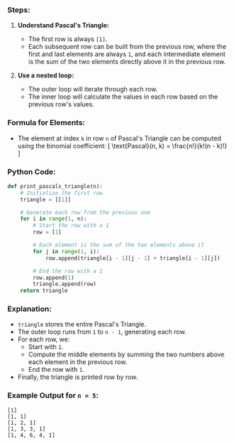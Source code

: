 ### Steps:
1. **Understand Pascal's Triangle:**
   - The first row is always `[1]`.
   - Each subsequent row can be built from the previous row, where the first and last elements are always `1`, and each intermediate element is the sum of the two elements directly above it in the previous row.

2. **Use a nested loop:**
   - The outer loop will iterate through each row.
   - The inner loop will calculate the values in each row based on the previous row's values.

### Formula for Elements:
- The element at index `k` in row `n` of Pascal's Triangle can be computed using the binomial coefficient:
  \[
  \text{Pascal}(n, k) = \frac{n!}{k!(n - k)!}
  \]

### Python Code:

```python
def print_pascals_triangle(n):
    # Initialize the first row
    triangle = [[1]]

    # Generate each row from the previous one
    for i in range(1, n):
        # Start the row with a 1
        row = [1]

        # Each element is the sum of the two elements above it
        for j in range(1, i):
            row.append(triangle[i - 1][j - 1] + triangle[i - 1][j])

        # End the row with a 1
        row.append(1)
        triangle.append(row)
    return triangle
```

### Explanation:
- `triangle` stores the entire Pascal's Triangle.
- The outer loop runs from `1` to `n - 1`, generating each row.
- For each row, we:
  - Start with `1`.
  - Compute the middle elements by summing the two numbers above each element in the previous row.
  - End the row with `1`.
- Finally, the triangle is printed row by row.

### Example Output for `n = 5`:
```
[1]
[1, 1]
[1, 2, 1]
[1, 3, 3, 1]
[1, 4, 6, 4, 1]
```
